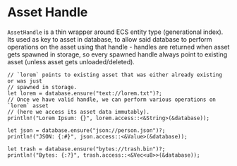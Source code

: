 # Asset Handle

`AssetHandle` is a thin wrapper around ECS entity type (generational index).
Its used as key to asset in database, to allow said database to perform operations
on the asset using that handle - handles are returned when asset gets spawned in
storage, so every spawned handle always point to existing asset (unless asset gets
unloaded/deleted).

```rust,ignore
// `lorem` points to existing asset that was either already existing or was just
// spawned in storage.
let lorem = database.ensure("text://lorem.txt")?;
// Once we have valid handle, we can perform various operations on `lorem` asset
// (here we access its asset data immutably).
println!("Lorem Ipsum: {}", lorem.access::<&String>(&database));

let json = database.ensure("json://person.json")?;
println!("JSON: {:#}", json.access::<&Value>(&database));

let trash = database.ensure("bytes://trash.bin")?;
println!("Bytes: {:?}", trash.access::<&Vec<u8>>(&database));
```
